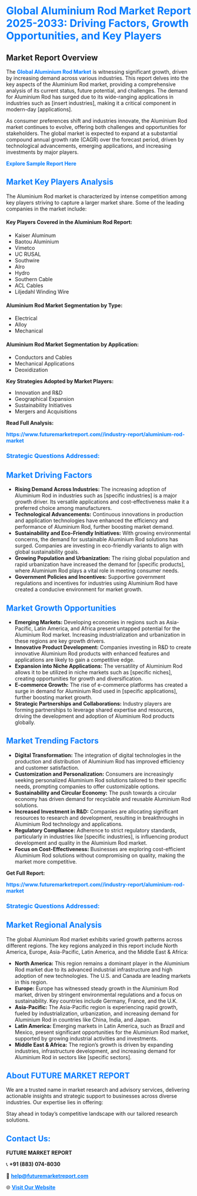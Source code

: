 <h1 style="color: #007BFF;">Global Aluminium Rod Market Report 2025-2033: Driving Factors, Growth Opportunities, and Key Players</h1>

<section id="overview">
<h2>Market Report Overview</h2>
<p>The <a href="https://www.futuremarketreport.com//industry-report/aluminium-rod-market" style="color: #007BFF; text-decoration: none;"><strong>Global Aluminium Rod Market</strong></a> is witnessing significant growth, driven by increasing demand across various industries. This report delves into the key aspects of the Aluminium Rod market, providing a comprehensive analysis of its current status, future potential, and challenges. The demand for Aluminium Rod has surged due to its wide-ranging applications in industries such as [insert industries], making it a critical component in modern-day [applications].</p>
<p>As consumer preferences shift and industries innovate, the Aluminium Rod market continues to evolve, offering both challenges and opportunities for stakeholders. The global market is expected to expand at a substantial compound annual growth rate (CAGR) over the forecast period, driven by technological advancements, emerging applications, and increasing investments by major players.</p>
</section>

<section id="overview">
<p><a href="https://www.futuremarketreport.com//request-sample/reportId=83437" style="color: #007BFF; text-decoration: none;"><strong>Explore Sample Report Here</strong></a></p>
</section>

<section id="key-players">
<h2 style="color: #007BFF;">Market Key Players Analysis</h2>
<p>The Aluminium Rod market is characterized by intense competition among key players striving to capture a larger market share. Some of the leading companies in the market include:</p>
<h4>Key Players Covered in the Aluminium Rod Report:</h4>
<ul><li>Kaiser Aluminum</li><li>Baotou Aluminium</li><li>Vimetco</li><li>UC RUSAL</li><li>Southwire</li><li>Alro</li><li>Hydro</li><li>Southern Cable</li><li>ACL Cables</li><li>Liljedahl Winding Wire</li></ul>
<h4>Aluminium Rod Market Segmentation by Type:</h4>
<ul><li>Electrical</li><li>Alloy</li><li>Mechanical</li></ul>

<h4>Aluminium Rod Market Segmentation by Application:</h4>
<ul><li>Conductors and Cables</li><li>Mechanical Applications</li><li>Deoxidization</li></ul>
<p><strong>Key Strategies Adopted by Market Players:</strong></p>
<ul>
<li>Innovation and R&D</li>
<li>Geographical Expansion</li>
<li>Sustainability Initiatives</li>
<li>Mergers and Acquisitions</li>
</ul>
</section>

<section>
<p><strong>Read Full Analysis: </strong></p><a href="https://www.futuremarketreport.com//industry-report/aluminium-rod-market" style="color: #007BFF; text-decoration: none;"><strong>https://www.futuremarketreport.com//industry-report/aluminium-rod-market</strong></a>
<h3 style="color: #007BFF;">Strategic Questions Addressed:</h3>
</section>

<section id="driving-factors">
<h2 style="color: #007BFF;">Market Driving Factors</h2>
<ul>
<li><strong>Rising Demand Across Industries:</strong> The increasing adoption of Aluminium Rod in industries such as [specific industries] is a major growth driver. Its versatile applications and cost-effectiveness make it a preferred choice among manufacturers.</li>
<li><strong>Technological Advancements:</strong> Continuous innovations in production and application technologies have enhanced the efficiency and performance of Aluminium Rod, further boosting market demand.</li>
<li><strong>Sustainability and Eco-Friendly Initiatives:</strong> With growing environmental concerns, the demand for sustainable Aluminium Rod solutions has surged. Companies are investing in eco-friendly variants to align with global sustainability goals.</li>
<li><strong>Growing Population and Urbanization:</strong> The rising global population and rapid urbanization have increased the demand for [specific products], where Aluminium Rod plays a vital role in meeting consumer needs.</li>
<li><strong>Government Policies and Incentives:</strong> Supportive government regulations and incentives for industries using Aluminium Rod have created a conducive environment for market growth.</li>
</ul>
</section>

<section id="growth-opportunities">
<h2 style="color: #007BFF;">Market Growth Opportunities</h2>
<ul>
<li><strong>Emerging Markets:</strong> Developing economies in regions such as Asia-Pacific, Latin America, and Africa present untapped potential for the Aluminium Rod market. Increasing industrialization and urbanization in these regions are key growth drivers.</li>
<li><strong>Innovative Product Development:</strong> Companies investing in R&D to create innovative Aluminium Rod products with enhanced features and applications are likely to gain a competitive edge.</li>
<li><strong>Expansion into Niche Applications:</strong> The versatility of Aluminium Rod allows it to be utilized in niche markets such as [specific niches], creating opportunities for growth and diversification.</li>
<li><strong>E-commerce Growth:</strong> The rise of e-commerce platforms has created a surge in demand for Aluminium Rod used in [specific applications], further boosting market growth.</li>
<li><strong>Strategic Partnerships and Collaborations:</strong> Industry players are forming partnerships to leverage shared expertise and resources, driving the development and adoption of Aluminium Rod products globally.</li>
</ul>
</section>

<section id="trending-factors">
<h2 style="color: #007BFF;">Market Trending Factors</h2>
<ul>
<li><strong>Digital Transformation:</strong> The integration of digital technologies in the production and distribution of Aluminium Rod has improved efficiency and customer satisfaction.</li>
<li><strong>Customization and Personalization:</strong> Consumers are increasingly seeking personalized Aluminium Rod solutions tailored to their specific needs, prompting companies to offer customizable options.</li>
<li><strong>Sustainability and Circular Economy:</strong> The push towards a circular economy has driven demand for recyclable and reusable Aluminium Rod solutions.</li>
<li><strong>Increased Investment in R&D:</strong> Companies are allocating significant resources to research and development, resulting in breakthroughs in Aluminium Rod technology and applications.</li>
<li><strong>Regulatory Compliance:</strong> Adherence to strict regulatory standards, particularly in industries like [specific industries], is influencing product development and quality in the Aluminium Rod market.</li>
<li><strong>Focus on Cost-Effectiveness:</strong> Businesses are exploring cost-efficient Aluminium Rod solutions without compromising on quality, making the market more competitive.</li>
</ul>
</section>

<section>
<p><strong>Get Full Report: </strong></p><a href="https://www.futuremarketreport.com//industry-report/aluminium-rod-market" style="color: #007BFF; text-decoration: none;"><strong>https://www.futuremarketreport.com//industry-report/aluminium-rod-market</strong></a>
<h3 style="color: #007BFF;">Strategic Questions Addressed:</h3>
</section>


<section id="regional-analysis">
<h2 style="color: #007BFF;">Market Regional Analysis</h2>
<p>The global Aluminium Rod market exhibits varied growth patterns across different regions. The key regions analyzed in this report include North America, Europe, Asia-Pacific, Latin America, and the Middle East & Africa:</p>
<ul>
<li><strong>North America:</strong> This region remains a dominant player in the Aluminium Rod market due to its advanced industrial infrastructure and high adoption of new technologies. The U.S. and Canada are leading markets in this region.</li>
<li><strong>Europe:</strong> Europe has witnessed steady growth in the Aluminium Rod market, driven by stringent environmental regulations and a focus on sustainability. Key countries include Germany, France, and the U.K.</li>
<li><strong>Asia-Pacific:</strong> The Asia-Pacific region is experiencing rapid growth, fueled by industrialization, urbanization, and increasing demand for Aluminium Rod in countries like China, India, and Japan.</li>
<li><strong>Latin America:</strong> Emerging markets in Latin America, such as Brazil and Mexico, present significant opportunities for the Aluminium Rod market, supported by growing industrial activities and investments.</li>
<li><strong>Middle East & Africa:</strong> The region’s growth is driven by expanding industries, infrastructure development, and increasing demand for Aluminium Rod in sectors like [specific sectors].</li>
</ul>
</section>

<footer>
<h2 style="color: #007BFF;">About FUTURE MARKET REPORT</h2>
<p>We are a trusted name in market research and advisory services, delivering actionable insights and strategic support to businesses across diverse industries. Our expertise lies in offering:</p>

<p>Stay ahead in today’s competitive landscape with our tailored research solutions.</p>

<h2 style="color: #007BFF;">Contact Us:</h2>
<p><strong>FUTURE MARKET REPORT</strong></p>
<p>📞 <strong>+91 (883) 074-8030</strong></p>
<p>📧 <strong><a href="mailto:help@futuremarketreport.com" style="color: #007BFF;">help@futuremarketreport.com</a></strong></p>
<p>🌐 <strong><a href="https://www.futuremarketreport.com/" style="color: #007BFF;">Visit Our Website</a></strong></p>
</footer>